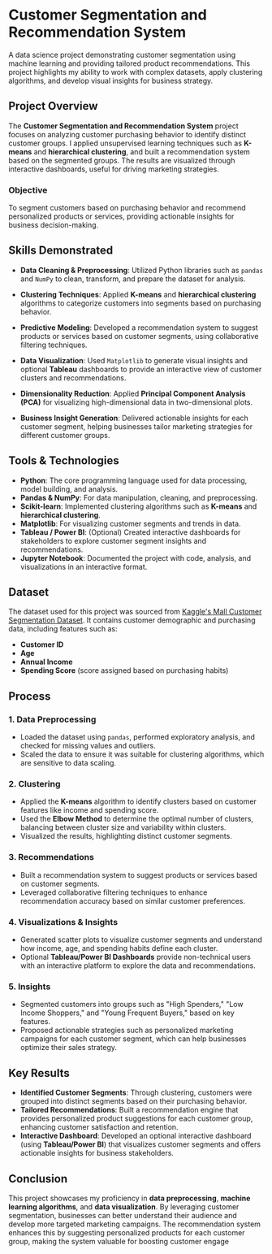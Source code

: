 # Customer Segmentation and Recommendation System

A data science project demonstrating customer segmentation using machine learning and providing tailored product recommendations. This project highlights my ability to work with complex datasets, apply clustering algorithms, and develop visual insights for business strategy.

## Project Overview
The **Customer Segmentation and Recommendation System** project focuses on analyzing customer purchasing behavior to identify distinct customer groups. I applied unsupervised learning techniques such as **K-means** and **hierarchical clustering**, and built a recommendation system based on the segmented groups. The results are visualized through interactive dashboards, useful for driving marketing strategies.

### Objective
To segment customers based on purchasing behavior and recommend personalized products or services, providing actionable insights for business decision-making.

## Skills Demonstrated

- **Data Cleaning & Preprocessing**: Utilized Python libraries such as `pandas` and `NumPy` to clean, transform, and prepare the dataset for analysis.
  
- **Clustering Techniques**: Applied **K-means** and **hierarchical clustering** algorithms to categorize customers into segments based on purchasing behavior.

- **Predictive Modeling**: Developed a recommendation system to suggest products or services based on customer segments, using collaborative filtering techniques.

- **Data Visualization**: Used `Matplotlib` to generate visual insights and optional **Tableau** dashboards to provide an interactive view of customer clusters and recommendations.

- **Dimensionality Reduction**: Applied **Principal Component Analysis (PCA)** for visualizing high-dimensional data in two-dimensional plots.

- **Business Insight Generation**: Delivered actionable insights for each customer segment, helping businesses tailor marketing strategies for different customer groups.

## Tools & Technologies

- **Python**: The core programming language used for data processing, model building, and analysis.
- **Pandas & NumPy**: For data manipulation, cleaning, and preprocessing.
- **Scikit-learn**: Implemented clustering algorithms such as **K-means** and **hierarchical clustering**.
- **Matplotlib**: For visualizing customer segments and trends in data.
- **Tableau / Power BI**: (Optional) Created interactive dashboards for stakeholders to explore customer segment insights and recommendations.
- **Jupyter Notebook**: Documented the project with code, analysis, and visualizations in an interactive format.

## Dataset
The dataset used for this project was sourced from [Kaggle's Mall Customer Segmentation Dataset](https://www.kaggle.com/vjchoudhary7/customer-segmentation). It contains customer demographic and purchasing data, including features such as:

- **Customer ID**
- **Age**
- **Annual Income**
- **Spending Score** (score assigned based on purchasing habits)

## Process

### 1. Data Preprocessing
- Loaded the dataset using `pandas`, performed exploratory analysis, and checked for missing values and outliers.
- Scaled the data to ensure it was suitable for clustering algorithms, which are sensitive to data scaling.

### 2. Clustering
- Applied the **K-means** algorithm to identify clusters based on customer features like income and spending score.
- Used the **Elbow Method** to determine the optimal number of clusters, balancing between cluster size and variability within clusters.
- Visualized the results, highlighting distinct customer segments.

### 3. Recommendations
- Built a recommendation system to suggest products or services based on customer segments.
- Leveraged collaborative filtering techniques to enhance recommendation accuracy based on similar customer preferences.

### 4. Visualizations & Insights
- Generated scatter plots to visualize customer segments and understand how income, age, and spending habits define each cluster.
- Optional **Tableau/Power BI Dashboards** provide non-technical users with an interactive platform to explore the data and recommendations.

### 5. Insights
- Segmented customers into groups such as "High Spenders," "Low Income Shoppers," and "Young Frequent Buyers," based on key features.
- Proposed actionable strategies such as personalized marketing campaigns for each customer segment, which can help businesses optimize their sales strategy.

## Key Results

- **Identified Customer Segments**: Through clustering, customers were grouped into distinct segments based on their purchasing behavior.
- **Tailored Recommendations**: Built a recommendation engine that provides personalized product suggestions for each customer group, enhancing customer satisfaction and retention.
- **Interactive Dashboard**: Developed an optional interactive dashboard (using **Tableau/Power BI**) that visualizes customer segments and offers actionable insights for business stakeholders.

## Conclusion
This project showcases my proficiency in **data preprocessing**, **machine learning algorithms**, and **data visualization**. By leveraging customer segmentation, businesses can better understand their audience and develop more targeted marketing campaigns. The recommendation system enhances this by suggesting personalized products for each customer group, making the system valuable for boosting customer engage
